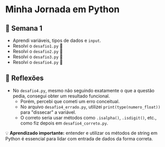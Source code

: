 # Minha Jornada em Python

## 📅 Semana 1
- Aprendi variáveis, tipos de dados e `input`.
- Resolvi o `desafio1.py` 🎉
- Resolvi o `desafio2.py` 🎉
- Resolvi o `desafio3.py` 🎉
- Resolvi o `desafio4.py` 🎉

## 🧠 Reflexões
- No `desafio4.py`, mesmo não seguindo exatamente o que a questão pedia, consegui obter um resultado funcional.
  - Porém, percebi que cometi um erro conceitual.
  - No arquivo `desafio4_errado.py`, utilizei `print(type(numero_float))` para "dissecar" a variável.
  - O correto seria usar métodos como `.isalpha()`, `.isdigit()`, etc., como fiz depois em `desafio4_correto.py`.

💡 **Aprendizado importante:** entender e utilizar os métodos de string em Python é essencial para lidar com entrada de dados da forma correta.
